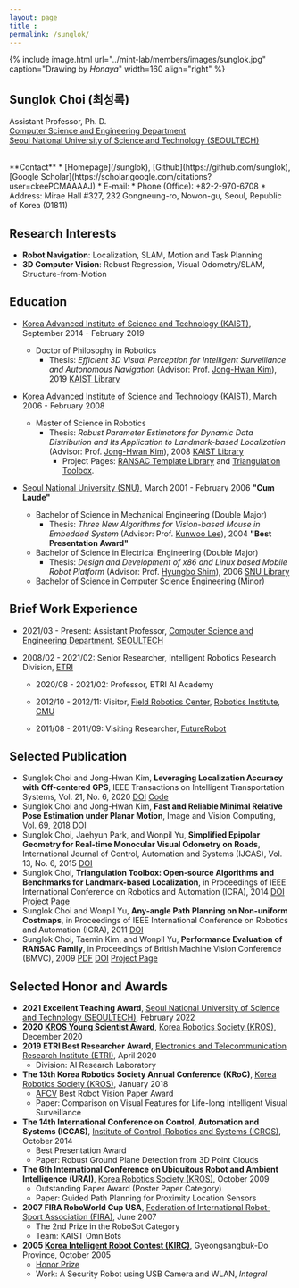 ```yaml
---
layout: page
title :
permalink: /sunglok/
---
```


{% include image.html url="../mint-lab/members/images/sunglok.jpg" caption="Drawing by <i>Honaya</i>" width=160 align="right" %}

## Sunglok Choi (최성록)

Assistant Professor, Ph. D.<br>
[Computer Science and Engineering Department](https://computer.seoultech.ac.kr/)<br>
[Seoul National University of Science and Technology (SEOULTECH)](https://en.seoultech.ac.kr/)

<br>
**Contact**
* [Homepage](/sunglok), [Github](https://github.com/sunglok), [Google Scholar](https://scholar.google.com/citations?user=ckeePCMAAAAJ)
* E-mail: <mailto:sunglok@seoultech.ac.kr>
* Phone (Office): +82-2-970-6708
* Address: Mirae Hall #327, 232 Gongneung-ro, Nowon-gu, Seoul, Republic of Korea (01811)

<br>

## Research Interests
* **Robot Navigation**: Localization, SLAM, Motion and Task Planning
* **3D Computer Vision**: Robust Regression, Visual Odometry/SLAM, Structure-from-Motion


## Education
* [Korea Advanced Institute of Science and Technology (KAIST)](http://www.kaist.ac.kr/), September 2014 - February 2019
  * Doctor of Philosophy in Robotics
    * Thesis: *Efficient 3D Visual Perception for Intelligent Surveillance and Autonomous Navigation* (Advisor: Prof. [Jong-Hwan Kim](https://rit.kaist.ac.kr/?page_id=11)), 2019 [KAIST Library](http://library.kaist.ac.kr/thesis02/2019/2019D020145539_S1.pdf)

* [Korea Advanced Institute of Science and Technology (KAIST)](http://www.kaist.ac.kr/), March 2006 - February 2008
  * Master of Science in Robotics
    * Thesis: *Robust Parameter Estimators for Dynamic Data Distribution and Its Application to Landmark-based Localization* (Advisor: Prof. [Jong-Hwan Kim](https://rit.kaist.ac.kr/?page_id=11)), 2008 [KAIST Library](http://library.kaist.ac.kr/thesis02/2008/2008M020063575_S1Ver2.pdf)
      * Project Pages: [RANSAC Template Library](http://github.com/mint-lab/rtl) and [Triangulation Toolbox](https://github.com/mint-lab/TriangulationToolbox).

* [Seoul National University (SNU)](http://www.snu.ac.kr/), March 2001 - February 2006 **"Cum Laude"**
  * Bachelor of Science in Mechanical Engineering (Double Major)
    * Thesis: *Three New Algorithms for Vision-based Mouse in Embedded System* (Advisor: Prof. [Kunwoo Lee](https://me.snu.ac.kr/ko/node/128)), 2004 **"Best Presentation Award"**
  * Bachelor of Science in Electrical Engineering (Double Major)
    * Thesis: *Design and Development of x86 and Linux based Mobile Robot Platform* (Advisor: Prof. [Hyungbo Shim](http://hshim.wordpress.com/)), 2006 [SNU Library](https://snu-primo.hosted.exlibrisgroup.com/permalink/f/1fgjt92/82SNU_INST21484589280002591)
  * Bachelor of Science in Computer Science Engineering (Minor)


## Brief Work Experience
* 2021/03 - Present: Assistant Professor, [Computer Science and Engineering Department](https://computer.seoultech.ac.kr/), [SEOULTECH](https://en.seoultech.ac.kr/)
* 2008/02 - 2021/02: Senior Researcher, Intelligent Robotics Research Division, [ETRI](http://www.etri.re.kr/)
  
  * 2020/08 - 2021/02: Professor, ETRI AI Academy
  
  * 2012/10 - 2012/11: Visitor, [Field Robotics Center](http://www.frc.ri.cmu.edu/), [Robotics Institute](http://www.ri.cmu.edu/), [CMU](https://www.cmu.edu/)
  * 2011/08 - 2011/09: Visiting Researcher, [FutureRobot](http://www.futurerobot.com/)


## Selected Publication
* Sunglok Choi and Jong-Hwan Kim, **Leveraging Localization Accuracy with Off-centered GPS**, IEEE Transactions on Intelligent Transportation Systems, Vol. 21, No. 6, 2020 [DOI](http://doi.org/10.1109/TITS.2019.2915108) [Code](https://github.com/mint-lab/filtering_tutorial)
* Sunglok Choi and Jong-Hwan Kim, **Fast and Reliable Minimal Relative Pose Estimation under Planar Motion**, Image and Vision Computing, Vol. 69, 2018 [DOI](http://doi.org/10.1016/j.imavis.2017.08.007)
* Sunglok Choi, Jaehyun Park, and Wonpil Yu, **Simplified Epipolar Geometry for Real-time Monocular Visual Odometry on Roads**, International Journal of Control, Automation and Systems (IJCAS), Vol. 13, No. 6, 2015 [DOI](http://doi.org/10.1007/s12555-014-0157-6) 
* Sunglok Choi, **Triangulation Toolbox: Open-source Algorithms and Benchmarks for Landmark-based Localization**, in Proceedings of IEEE International Conference on Robotics and Automation (ICRA), 2014 [DOI](http://doi.org/10.1109/ICRA.2014.6907810) [Project Page](https://github.com/mint-lab/TriangulationToolbox)
* Sunglok Choi and Wonpil Yu, **Any-angle Path Planning on Non-uniform Costmaps**, in Proceedings of IEEE International Conference on Robotics and Automation (ICRA), 2011 [DOI](http://doi.org/10.1109/ICRA.2011.5979769)
* Sunglok Choi, Taemin Kim, and Wonpil Yu, **Performance Evaluation of RANSAC Family**, in Proceedings of British Machine Vision Conference (BMVC), 2009 [PDF](http://www.bmva.org/bmvc/2009/Papers/Paper355/Paper355.pdf) [DOI](http://doi.org/10.5244/C.23.81) [Project Page](http://github.com/sunglok/rtl)


## Selected Honor and Awards
* **2021 Excellent Teaching Award**, [Seoul National University of Science and Technology (SEOULTECH)](https://seoultech.ac.kr/), February 2022
* **2020 [KROS Young Scientist Award](http://kros.org/intro/sub_intro05_1.asp)**, [Korea Robotics Society (KROS)](http://www.kros.org/), December 2020
* **2019 ETRI Best Researcher Award**, [Electronics and Telecommunication Research Institute (ETRI)](http://www.etri.re.kr/), April 2020
  * Division: AI Research Laboratory
* **The 13th Korea Robotics Society Annual Conference (KRoC)**, [Korea Robotics Society (KROS)](http://www.kros.org/), January 2018
  * [AFCV](http://www.afcv.org.cn/) Best Robot Vision Paper Award
  * Paper: Comparison on Visual Features for Life-long Intelligent Visual Surveillance
* **The 14th International Conference on Control, Automation and Systems (ICCAS)**, [Institute of Control, Robotics and Systems (ICROS)](http://www.icros.org/), October 2014
  * Best Presentation Award
  * Paper: Robust Ground Plane Detection from 3D Point Clouds
* **The 6th International Conference on Ubiquitous Robot and Ambient Intelligence (URAI)**, [Korea Robotics Society (KROS)](http://www.kros.org/), October 2009
  * Outstanding Paper Award (Poster Paper Category)
  * Paper: Guided Path Planning for Proximity Location Sensors
* **2007 FIRA RoboWorld Cup USA**, [Federation of International Robot-Sport Association (FIRA)](http://www.fira.net/), June 2007
  * The 2nd Prize in the RoboSot Category
  * Team: KAIST OmniBots
* **2005 [Korea Intelligent Robot Contest (KIRC)](http://kiro.re.kr/cul/cintro.asp)**, Gyeongsangbuk-Do Province, October 2005
  * [Honor Prize](http://kiro.re.kr/cul/hon.asp?cyear=2005)
  * Work: A Security Robot using USB Camera and WLAN, _Integral_
